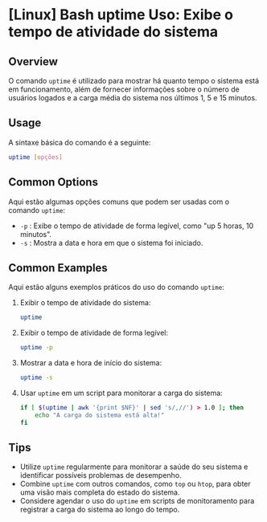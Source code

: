 # [Linux] Bash uptime Uso: Exibe o tempo de atividade do sistema

## Overview
O comando `uptime` é utilizado para mostrar há quanto tempo o sistema está em funcionamento, além de fornecer informações sobre o número de usuários logados e a carga média do sistema nos últimos 1, 5 e 15 minutos.

## Usage
A sintaxe básica do comando é a seguinte:

```bash
uptime [opções]
```

## Common Options
Aqui estão algumas opções comuns que podem ser usadas com o comando `uptime`:

- `-p` : Exibe o tempo de atividade de forma legível, como "up 5 horas, 10 minutos".
- `-s` : Mostra a data e hora em que o sistema foi iniciado.

## Common Examples
Aqui estão alguns exemplos práticos do uso do comando `uptime`:

1. Exibir o tempo de atividade do sistema:
   ```bash
   uptime
   ```

2. Exibir o tempo de atividade de forma legível:
   ```bash
   uptime -p
   ```

3. Mostrar a data e hora de início do sistema:
   ```bash
   uptime -s
   ```

4. Usar `uptime` em um script para monitorar a carga do sistema:
   ```bash
   if [ $(uptime | awk '{print $NF}' | sed 's/,//') > 1.0 ]; then
       echo "A carga do sistema está alta!"
   fi
   ```

## Tips
- Utilize `uptime` regularmente para monitorar a saúde do seu sistema e identificar possíveis problemas de desempenho.
- Combine `uptime` com outros comandos, como `top` ou `htop`, para obter uma visão mais completa do estado do sistema.
- Considere agendar o uso do `uptime` em scripts de monitoramento para registrar a carga do sistema ao longo do tempo.